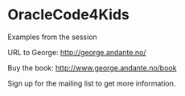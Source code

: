 # OracleCode4Kids
Examples from the session

URL to George: http://george.andante.no/

Buy the book: http://www.george.andante.no/book

Sign up for the mailing list to get more information.
